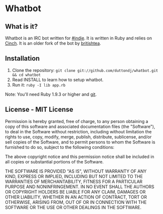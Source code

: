# Whatbot

## What is it?

Whatbot is an IRC bot written for [#indie](irc://irc.what-network.com/#indie).
It is written in Ruby and relies on [Cinch](https://github.com/cinchrb/cinch).
It is an older fork of the bot by [britishtea](https://github.com/britishtea/bitches).

## Installation


1. Clone the repository: `git clone git://github.com/duttondj/whatbot.git && cd whatbot`
2. Read INSTALL to learn how to setup whatbot.
3. Run it: `ruby -I lib app.rb`

Note: You'll need Ruby 1.9.3 or higher and [git](http://git-scm.com/).

## License - MIT License

Permission is hereby granted, free of charge, to any person obtaining a copy of 
this software and associated documentation files (the "Software"), to deal in 
the Software without restriction, including without limitation the rights to 
use, copy, modify, merge, publish, distribute, sublicense, and/or sell copies 
of the Software, and to permit persons to whom the Software is furnished to do 
so, subject to the following conditions:

The above copyright notice and this permission notice shall be included in all 
copies or substantial portions of the Software.

THE SOFTWARE IS PROVIDED "AS IS", WITHOUT WARRANTY OF ANY KIND, EXPRESS OR 
IMPLIED, INCLUDING BUT NOT LIMITED TO THE WARRANTIES OF MERCHANTABILITY, 
FITNESS FOR A PARTICULAR PURPOSE AND NONINFRINGEMENT. IN NO EVENT SHALL THE 
AUTHORS OR COPYRIGHT HOLDERS BE LIABLE FOR ANY CLAIM, DAMAGES OR OTHER 
LIABILITY, WHETHER IN AN ACTION OF CONTRACT, TORT OR OTHERWISE, ARISING FROM, 
OUT OF OR IN CONNECTION WITH THE SOFTWARE OR THE USE OR OTHER DEALINGS IN THE 
SOFTWARE.
